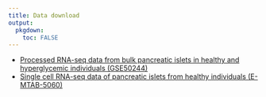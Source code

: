 ```yaml
---
title: Data download
output:
  pkgdown:
    toc: FALSE
---
```


  * [Processed RNA-seq data from bulk pancreatic islets in healthy and
    hyperglycemic individuals (GSE50244)](https://github.com/xuranw/MuSiC/tree/master/vignettes/data/GSE50244bulkeset.rds)
  * [Single cell RNA-seq data of pancreatic islets from healthy
    individuals (E-MTAB-5060)](https://github.com/xuranw/MuSiC/tree/master/vignettes/data/EMTABesethealthy.rds)
